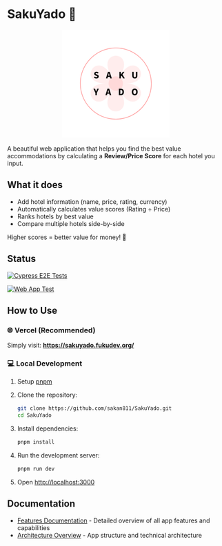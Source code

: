 # SakuYado 🌸

<p align="center">
  <img src="docs/SakuYado250x250.png" />
</p>

A beautiful web application that helps you find the best value accommodations by calculating a **Review/Price Score** for each hotel you input.

## What it does

- Add hotel information (name, price, rating, currency)
- Automatically calculates value scores (Rating ÷ Price)
- Ranks hotels by best value
- Compare multiple hotels side-by-side

Higher scores = better value for money! 🌸

## Status

[![Cypress E2E Tests](https://github.com/sakan811/SakuYado/actions/workflows/cypress.yml/badge.svg)](https://github.com/sakan811/SakuYado/actions/workflows/cypress.yml)

[![Web App Test](https://github.com/sakan811/SakuYado/actions/workflows/web-app-test.yml/badge.svg)](https://github.com/sakan811/SakuYado/actions/workflows/web-app-test.yml)

## How to Use

### 🌐 Vercel (Recommended)

Simply visit: **<https://sakuyado.fukudev.org/>**

### 💻 Local Development

1. Setup [pnpm](https://pnpm.io/installation)

2. Clone the repository:

   ```bash
   git clone https://github.com/sakan811/SakuYado.git
   cd SakuYado
   ```

3. Install dependencies:

   ```bash
   pnpm install
   ```

4. Run the development server:

   ```bash
   pnpm run dev
   ```

5. Open <http://localhost:3000>

## Documentation

- [Features Documentation](./docs/features.md) - Detailed overview of all app features and capabilities
- [Architecture Overview](./docs/architecture.md) - App structure and technical architecture
